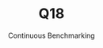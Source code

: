 ---
layout: default
title: Q18
subtitle: Continuous Benchmarking
selected: TPC-H
expanded: Benchmarking
benchmark: /individual_results/Q18.html
---